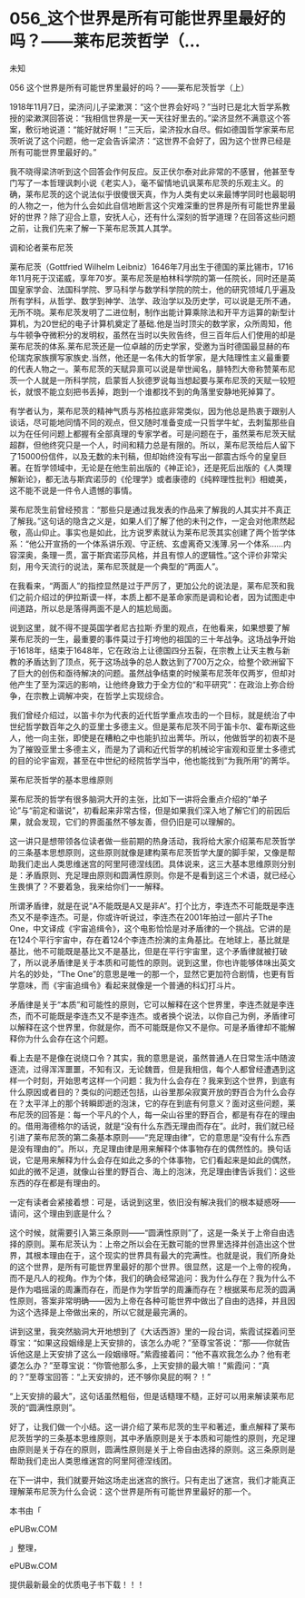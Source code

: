# 056_这个世界是所有可能世界里最好的吗？——莱布尼茨哲学（...

未知

056 这个世界是所有可能世界里最好的吗？——莱布尼茨哲学（上）

1918年11月7日，梁济问儿子梁漱溟：“这个世界会好吗？”当时已是北大哲学系教授的梁漱溟回答说：“我相信世界是一天一天往好里去的。”梁济显然不满意这个答案，敷衍地说道：“能好就好啊！”三天后，梁济投水自尽。假如德国哲学家莱布尼茨听说了这个问题，他一定会告诉梁济：“这世界不会好了，因为这个世界已经是所有可能世界里最好的。”

我不晓得梁济听到这个回答会作何反应。反正伏尔泰对此非常的不感冒，他甚至专门写了一本哲理讽刺小说《老实人》，毫不留情地讥讽莱布尼茨的乐观主义。的确，莱布尼茨的这个说法似乎很傻很天真，作为人类有史以来最博学同时也最聪明的人物之一，他为什么会如此自信地断言这个灾难深重的世界是所有可能世界里最好的世界？除了迎合上意，安抚人心，还有什么深刻的哲学道理？在回答这些问题之前，让我们先来了解一下莱布尼茨其人其学。

调和论者莱布尼茨

莱布尼茨（Gottfried Wilhelm Leibniz）1646年7月出生于德国的莱比锡市，1716年11月死于汉诺威，享年70岁。莱布尼茨是柏林科学院的第一任院长，同时还是英国皇家学会、法国科学院、罗马科学与数学科学院的院士，他的研究领域几乎遍及所有学科，从哲学、数学到神学、法学、政治学以及历史学，可以说是无所不通，无所不晓。莱布尼茨发明了二进位制，制作出能计算乘除法和开平方运算的新型计算机，为20世纪的电子计算机奠定了基础.他是当时顶尖的数学家，众所周知，他与牛顿争夺微积分的发明权，虽然在当时以失败告终，但三百年后人们使用的却是莱布尼茨的体系.莱布尼茨还是一位卓越的历史学家，受邀为当时德国最显赫的布伦瑞克家族撰写家族史.当然，他还是一名伟大的哲学家，是大陆理性主义最重要的代表人物之一。莱布尼茨的天赋异禀可以说是举世闻名，腓特烈大帝称赞莱布尼茨一个人就是一所科学院，启蒙哲人狄德罗说每当想起要与莱布尼茨的天赋一较短长，就恨不能立刻把书丢掉，跑到一个谁都找不到的角落里安静地死掉算了。

有学者认为，莱布尼茨的精神气质与苏格拉底非常类似，因为他总是热衷于跟别人谈话，尽可能地同情不同的观点，但又随时准备变成一只哲学牛虻，去刺蜇那些自以为在任何问题上都握有全部真理的专家学者。可是问题在于，虽然莱布尼茨天赋超群，但他终究只是一个人，时间和精力总是有限的。所以，莱布尼茨给后人留下了15000份信件，以及无数的未刊稿，但却始终没有写出一部震古烁今的皇皇巨著。在哲学领域中，无论是在他生前出版的《神正论》，还是死后出版的《人类理解新论》，都无法与斯宾诺莎的《伦理学》或者康德的《纯粹理性批判》相媲美，这不能不说是一件令人遗憾的事情。

莱布尼茨生前曾经预言：“那些只是通过我发表的作品来了解我的人其实并不真正了解我。”这句话的隐含之义是，如果人们了解了他的未刊之作，一定会对他肃然起敬，高山仰止。事实也是如此，比方说罗素就认为莱布尼茨其实创建了两个哲学体系：“他公开宣扬的一个体系讲乐观、守正统、玄虚离奇又浅薄.另一个体系……内容深奥，条理一贯，富于斯宾诺莎风格，并且有惊人的逻辑性。”这个评价非常尖刻，用今天流行的说法，莱布尼茨就是一个典型的“两面人”。

在我看来，“两面人”的指控显然是过于严厉了，更加公允的说法是，莱布尼茨和我们之前介绍过的伊拉斯谟一样，本质上都不是革命家而是调和论者，因为试图走中间道路，所以总是落得两面不是人的尴尬局面。

说到这里，就不得不提英国学者尼古拉斯·乔里的观点，在他看来，如果想要了解莱布尼茨的一生，最重要的事件莫过于打垮他的祖国的三十年战争。这场战争开始于1618年，结束于1648年，它在政治上让德国四分五裂，在宗教上让天主教与新教的矛盾达到了顶点，死于这场战争的总人数达到了700万之众，给整个欧洲留下了巨大的创伤和亟待解决的问题。虽然战争结束的时候莱布尼茨年仅两岁，但却对他产生了至为深远的影响，让他终身致力于全方位的“和平研究”：在政治上弥合纷争，在宗教上调解冲突，在哲学上实现综合。

我们曾经介绍过，以笛卡尔为代表的近代哲学重点攻击的一个目标，就是统治了中世纪哲学数百年之久的亚里士多德主义。但是莱布尼茨不同于笛卡尔、霍布斯这些人，他一向主张，即使是在糟粕之中也能扒拉出菁华。所以，他做哲学的初衷不是为了摧毁亚里士多德主义，而是为了调和近代哲学的机械论宇宙观和亚里士多德式的目的论宇宙观，甚至在中世纪的经院哲学当中，他也能找到“为我所用”的菁华。

莱布尼茨哲学的基本思维原则

莱布尼茨的哲学有很多脑洞大开的主张，比如下一讲将会重点介绍的“单子论”与“前定和谐说”，初看起来非常古怪，但是如果我们深入地了解它们的前因后果，就会发现，它们的界面虽然不够友善，但仍旧是可以理解的。

这一讲只是想带领各位读者做一些前期的热身活动，我将给大家介绍莱布尼茨哲学的三条基本思想原则，这些原则就像是建构莱布尼茨哲学大厦的脚手架，又像是帮助我们走出人类思维迷宫的阿里阿德涅线团。具体说来，这三大基本思维原则分别是：矛盾原则、充足理由原则和圆满性原则。你是不是看到这三个术语，就已经心生畏惧了？不要着急，我来给你们一一解释。

所谓矛盾律，就是在说“A不能既是A又是非A”。打个比方，李连杰不可能既是李连杰又不是李连杰。可是，你或许听说过，李连杰在2001年拍过一部片子The One，中文译成《宇宙追缉令》，这个电影恰恰是对矛盾律的一个挑战。它讲的是在124个平行宇宙中，存在着124个李连杰扮演的主角基比。在地球上，基比就是基比，他不可能既是基比又不是基比，但是在平行宇宙里，这个矛盾律就被打破了，所以说矛盾律是关于本质和可能性的原则。说到这里，你也许能够体味出英文片名的妙处，“The One”的意思是唯一的那一个，显然它更加符合剧情，也更有哲学意味，而《宇宙追缉令》看起来就像是一个普通的科幻打斗片。

矛盾律是关于“本质”和可能性的原则，它可以解释在这个世界里，李连杰就是李连杰，而不可能既是李连杰又不是李连杰。或者换个说法，以你自己为例，矛盾律可以解释在这个世界里，你就是你，而不可能既是你又不是你。可是矛盾律却不能解释你为什么会存在这个问题。

看上去是不是像在说绕口令？其实，我的意思是说，虽然普通人在日常生活中随波逐流，过得浑浑噩噩，不知有汉，无论魏晋，但是我相信，每个人都曾经遭遇到这样一个时刻，开始思考这样一个问题：我为什么会存在？我来到这个世界，到底有什么原因或者目的？类似的问题还包括，山谷里那朵寂寞开放的野百合为什么会存在？太平洋上的那个转瞬即逝的泡沫，它的存在到底有何意义？面对这些问题，莱布尼茨的回答是：每一个平凡的个人，每一朵山谷里的野百合，都是有存在的理由的。借用海德格尔的话说，就是“没有什么东西无理由而存在”。此时，我们就已经引进了莱布尼茨的第二条基本原则——“充足理由律”，它的意思是“没有什么东西是没有理由的”。所以，充足理由律是用来解释个体事物存在的偶然性的。换句话说，它是用来解释为什么会存在如此之多的个体事物，它们看起来是如此的偶然，如此的微不足道，就像山谷里的野百合、海上的泡沫，充足理由律告诉我们：这些东西的存在都是有理由的。

一定有读者会紧接着想：可是，话说到这里，依旧没有解决我们的根本疑惑呀——请问，这个理由到底是什么？

这个时候，就需要引入第三条原则——“圆满性原则”了，这是一条关于上帝自由选择的原则。莱布尼茨认为：上帝之所以会在无数可能的世界里选择并创造出这个世界，其根本理由在于，这个现实的世界具有最大的完满性。也就是说，我们所身处的这个世界，是所有可能世界里最好的那个世界。很显然，这是一个上帝的视角，而不是凡人的视角。作为个体，我们的确会经常追问：我为什么存在？我为什么不是作为唱摇滚的周濂而存在，而是作为学哲学的周濂而存在？根据莱布尼茨的圆满性原则，答案非常明确——因为上帝在各种可能世界中做出了自由的选择，并且因为这个选择是上帝做出来的，所以它就是最完满的。

讲到这里，我突然脑洞大开地想到了《大话西游》里的一段台词，紫霞试探着问至尊宝：“如果这段姻缘是上天安排的，该怎么办呢？”至尊宝答说：“那——你就告诉他这是上天安排了这么一段姻缘呀。”紫霞接着问：“他不喜欢我怎么办？他有老婆怎么办？”至尊宝说：“你管他那么多，上天安排的最大嘛！”紫霞问：“真的？”至尊宝回答：“上天安排的，还不够你臭屁的啊？！”

“上天安排的最大”，这句话虽然粗俗，但是话糙理不糙，正好可以用来解读莱布尼茨的“圆满性原则”。

好了，让我们做一个小结。这一讲介绍了莱布尼茨的生平和著述，重点解释了莱布尼茨哲学的三条基本思维原则，其中矛盾原则是关于本质和可能性的原则，充足理由原则是关于存在的原则，圆满性原则是关于上帝自由选择的原则。这三条原则是帮助我们走出人类思维迷宫的阿里阿德涅线团。

在下一讲中，我们就要开始这场走出迷宫的旅行。只有走出了迷宫，我们才能真正理解莱布尼茨为什么会说：这个世界是所有可能世界里最好的那一个。

本书由「

ePUBw.COM

」整理，

ePUBw.COM

提供最新最全的优质电子书下载！！！